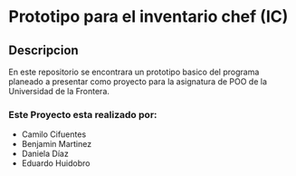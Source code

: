 # Prototipo para el inventario chef (IC)

## Descripcion

En este repositorio se encontrara un prototipo basico del programa planeado a presentar como proyecto para la asignatura de POO 
de la Universidad de la Frontera.

### Este Proyecto esta realizado por:

* Camilo Cifuentes
* Benjamin Martinez
* Daniela Díaz
* Eduardo Huidobro



